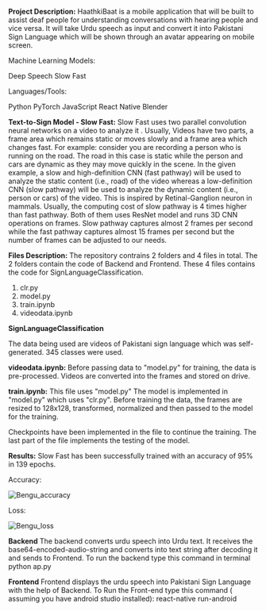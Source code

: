 





**Project Description:**
HaathkiBaat is a mobile application that will be built to assist deaf people for understanding conversations with hearing people and vice versa.
It will take Urdu speech as input and convert it into Pakistani Sign Language which will be shown through an avatar appearing on mobile screen. 

Machine Learning Models:

Deep Speech
Slow Fast

Languages/Tools:

Python
PyTorch
JavaScript
React Native
Blender


**Text-to-Sign Model - Slow Fast:**
Slow Fast uses two parallel convolution neural networks on a video to analyze it . Usually, Videos have two parts, a frame area which remains static or moves slowly and a frame area which changes fast. 
For example: consider you are recording a person who is running on the road. The road in this case is static while the person and cars are dynamic as they may move quickly in the scene. 
In the given example, a slow and high-definition CNN (fast pathway) will be used to analyze the static content
(i.e., road) of the video whereas a low-definition CNN (slow pathway) will be used to analyze the dynamic content (i.e., person or cars) of the video.
This is inspired by Retinal-Ganglion neuron in mammals. Usually, the computing cost of slow pathway is 4 times higher than fast pathway.
Both of them uses ResNet model and runs 3D CNN operations on frames. Slow pathway captures almost 2 frames per second while the fast pathway captures almost 15 frames per second but the number of frames can be adjusted to our needs.



**Files Description:**
The repository contrains 2 folders and 4 files in total.
The 2 folders contain the code of Backend and Frontend.
These 4 files contains the code for SignLanguageClassification.
1) clr.py
2) model.py
3) train.ipynb
4) videodata.ipynb

**SignLanguageClassification**

The data being used are videos of Pakistani sign language which was self-generated.
345 classes were used.

**videodata.ipynb:**
Before passing data to "model.py" for training, the data is pre-processed. Videos are converted into the frames and stored on drive.

**train.ipynb:**
This file uses "model.py" The model is implemented in "model.py" which uses "clr.py".
Before training the data, the frames are resized to 128x128, transformed, normalized and then passed to the model for the training.

Checkpoints have been implemented in the file to continue the training.
The last part of the file implements the testing of the model.


**Results:**
Slow Fast has been successfully trained with an accuracy of 95% in 139 epochs.

Accuracy:

![Bengu_accuracy](https://user-images.githubusercontent.com/96545197/164759308-89ce85d5-aad9-4e66-b96e-759f1d8197ad.JPG)


Loss:

![Bengu_loss](https://user-images.githubusercontent.com/96545197/164759304-ff4f7320-6db0-4e15-9a61-eab36e1913c0.JPG)


**Backend**
The backend converts urdu speech into Urdu text. It receives the base64-encoded-audio-string and converts into text string after decoding it and sends to Frontend.
To run the backend type this command in terminal
python ap.py

**Frontend**
Frontend displays the urdu speech into Pakistani Sign Language with the help of Backend. 
To Run the Front-end type this command ( assuming you have android studio installed):
react-native run-android


